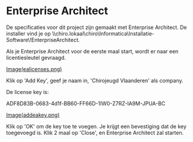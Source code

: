 Enterprise Architect
====================

De specificaties voor dit project zijn gemaakt met Enterprise Architect.
De installer vind je op
\\\\chiro.lokaal\\chiro\\Informatica\\Installatie-Software\\!EnterpriseArchitect.

Als je Enterprise Architect voor de eerste maal start, wordt er naar een
licentiesleutel gevraagd.

[Image(ealicenses.png)](Image(ealicenses.png).md)

Klik op 'Add Key', geef je naam in, 'Chirojeugd Vlaanderen' als company.

De license key is:

ADF8D83B-0683-4d1f-BB60-FF66D-1IW0-Z7RZ-IA9M-JPUA-BC

[Image(addeakey.png)](Image(addeakey.png).md)

Klik op 'OK' om de key toe te voegen. Je krijgt een bevestiging dat de
key toegevoegd is. Klik 2 maal op 'Close', en Enterprise Architect zal
starten.
